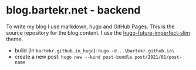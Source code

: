 # blog.bartekr.net - backend

To write my blog I use markdown, hugo and GitHub Pages. This is the source repository for the blog content. I use the [hugo-future-imperfect-slim](https://themes.gohugo.io/hugo-future-imperfect-slim/) theme.

* build (in `bartekr.github.io_hugo`): `hugo -d ..\bartekr.github.io\`
* create a new post: `hugo new --kind post-bundle post/2021/01/post-name`
